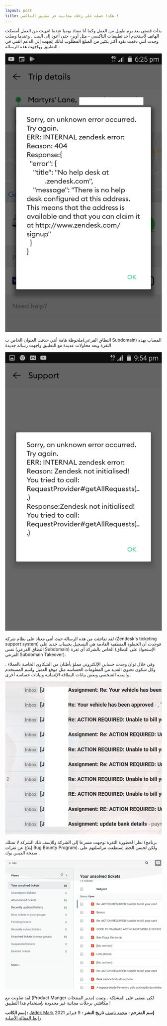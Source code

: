 ```yaml
---
layout: post
title: هكذا حصلت على رحلات مجانية في تطبيق التاكسي !
---
```


بدأت قصتي بعد يوم طويل من العمل وكما أنا معتاد يوميا عندما انتهيت من العمل أمسكت الهاتف لأستخدم أحد تطبيقات التاكسي – مثل أوبر- حتى أعود إلى البيت . وعندما وصلت وجدت أنني دفعت نقود أكثر بكثير من المبلغ المطلوب لذلك إتجهت إلى الدعم الفني في التطبيق وواجهت هذه الرسالة .

![Username](/images/blog/001/1.png)


ملحوظة هامة أنني حذفت العنوان الخاص ب(النطاق الفرعي Subdomain) المصاب بهذه الثغرة 
وبعد محاولات عديدة مع التطبيق واجهت رسالة جديدة

![Username](/images/blog/001/2.png)

لقد تفاجئت من هذه الرسالة حيث أنني معتاد على نظام شركة (Zendesk's ticketing support system) فوجدت أن الخطوة المنطقية القادمة هي التسجيل بحساب جديد على نفس (النطاق الفرعي Subdomain) الخاص بالشركة أي ثغرة (الإستحواذ على النطاق الفرعي Subdomain Takeover).

وفي خلال ثوان وجدت حسابي الإلكتروني مملؤ بأطنان من الشكاوى الخاصة بالعملاء . وكل شكوى تحتوي العديد من المعلومات الحساسة مثل موقع العميل واسم المستخدم واسمه الشخصي وبعض بيانات البطاقة الإئتمانية وبيانات حساسة أخرى .

![Username](/images/blog/001/3.png)

نظرا لخطورة الثغرة توجهت مسرعا إلى الشركة وللإسف تلك الشركة لا تمتلك (برنامج إبلاغ عن ثغرات Bug Bounty Program). ولكن لحسن الحظ إستطعت مراسلتهم على صفحة الفيس بوك .

![Username](/images/blog/001/4.png)

لقد تعاونت مع (Product Manger مدير المنتجات) لكي نقضي على المشلكة . وتمت مكافئتي برحلات مجانية غير محدودة بإستخدام هذا التطبيق !


**إسم الكاتب :** [Jadek Mark](https://twitter.com/mase289)
**إسم المترجم :** [محمد ناصف](https://muhammadnasef.com/)
**تاريخ النشر :** 9 فبراير 2021
[رابط المقالة الأصلية](https://mase289.medium.com/how-i-hacked-a-popular-ride-hailing-app-for-unlimited-rides-cb401f65ceeb)
